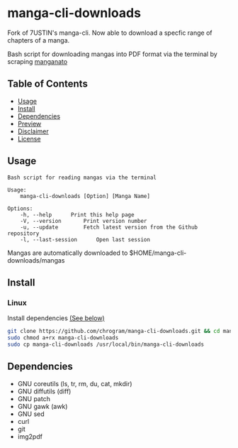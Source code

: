 # manga-cli-downloads

Fork of 7USTIN's manga-cli.
Now able to download a specfic range of chapters of a manga.

Bash script for downloading mangas into PDF format via the terminal by scraping [manganato](https://manganato.com/)

## Table of Contents

- [Usage](#Usage)
- [Install](#Install)
- [Dependencies](#Dependencies)
- [Preview](https://user-images.githubusercontent.com/81305164/152664895-8c1ad584-eea9-4cb2-8baa-4c27c09eb8a3.mp4)
- [Disclaimer](./DISCLAIMER.md)
- [License](./LICENSE.md)

## Usage

```text
Bash script for reading mangas via the terminal

Usage:
	manga-cli-downloads [Option] [Manga Name]

Options:
	-h, --help		Print this help page
	-V, --version		Print version number
	-u, --update		Fetch latest version from the Github repository
	-l, --last-session    	Open last session
```
Mangas are automatically downloaded to $HOME/manga-cli-downloads/mangas

## Install


### Linux

Install dependencies [(See below)](#Dependencies)

```sh
git clone https://github.com/chrogram/manga-cli-downloads.git && cd manga-cli-downloads
sudo chmod a+rx manga-cli-downloads
sudo cp manga-cli-downloads /usr/local/bin/manga-cli-downloads
```

## Dependencies

- GNU coreutils (ls, tr, rm, du, cat, mkdir)
- GNU diffutils (diff)
- GNU patch
- GNU gawk (awk)
- GNU sed
- curl
- git
- img2pdf
